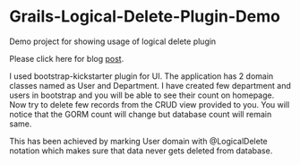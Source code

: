 Grails-Logical-Delete-Plugin-Demo
=================================

Demo project for showing usage of logical delete plugin

Please click here for blog [post](www.jellyfishtechnologies.com/blog/grails-logical-delete-plugin).

I used bootstrap-kickstarter plugin for UI. The application has 2 domain classes named as User and Department. I have created few
 department and users in bootstrap and you will be able to see their count on homepage. Now try to delete few records from the CRUD view
 provided to you. You will notice that the GORM count will change but database count will remain same.

 This has been achieved by marking User domain with @LogicalDelete notation which makes sure that data never gets deleted from database.
